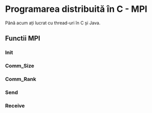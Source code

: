# Programarea distribuită în C - MPI
Până acum ați lucrat cu thread-uri în  C și Java.

## Functii MPI
### Init
### Comm_Size
### Comm_Rank
### Send
### Receive
